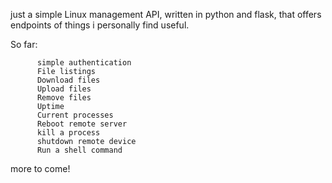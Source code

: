 just a simple Linux management API, written in python and flask, that offers endpoints of things i personally find useful.

So far:

          simple authentication
          File listings
          Download files
          Upload files
          Remove files
          Uptime
          Current processes
          Reboot remote server
          kill a process
          shutdown remote device
          Run a shell command

  more to come!
